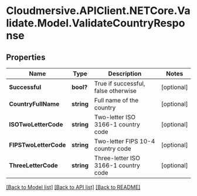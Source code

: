 # Cloudmersive.APIClient.NETCore.Validate.Model.ValidateCountryResponse
## Properties

Name | Type | Description | Notes
------------ | ------------- | ------------- | -------------
**Successful** | **bool?** | True if successful, false otherwise | [optional] 
**CountryFullName** | **string** | Full name of the country | [optional] 
**ISOTwoLetterCode** | **string** | Two-letter ISO 3166-1 country code | [optional] 
**FIPSTwoLetterCode** | **string** | Two-letter FIPS 10-4 country code | [optional] 
**ThreeLetterCode** | **string** | Three-letter ISO 3166-1 country code | [optional] 

[[Back to Model list]](../README.md#documentation-for-models) [[Back to API list]](../README.md#documentation-for-api-endpoints) [[Back to README]](../README.md)

